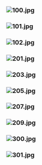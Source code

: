 ### ![100.jpg](https://ewwgene.github.io/Hexagon/100.jpg)
### ![101.jpg](https://ewwgene.github.io/Hexagon/101.jpg)
### ![102.jpg](https://ewwgene.github.io/Hexagon/102.jpg)
### ![201.jpg](https://ewwgene.github.io/Hexagon/Making/201.jpg)
### ![203.jpg](https://ewwgene.github.io/Hexagon/Making/203.jpg)
### ![205.jpg](https://ewwgene.github.io/Hexagon/Making/205.jpg)
### ![207.jpg](https://ewwgene.github.io/Hexagon/Making/207.jpg)
### ![209.jpg](https://ewwgene.github.io/Hexagon/Making/209.jpg)
### ![300.jpg](https://ewwgene.github.io/Hexagon/300.jpg)
### ![301.jpg](https://ewwgene.github.io/Hexagon/301.jpg)
